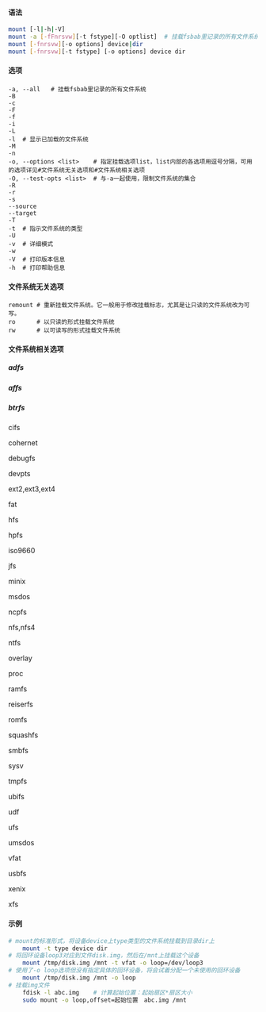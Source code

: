 #### 语法

```bash
mount [-l|-h|-V]
mount -a [-fFnrsvw][-t fstype][-O optlist]	# 挂载fsbab里记录的所有文件系统
mount [-fnrsvw][-o options] device|dir
mount [-fnrsvw][-t fstype] [-o options] device dir
```

#### 选项

```
-a, --all	# 挂载fsbab里记录的所有文件系统
-B
-c
-F
-f
-i
-L
-l	# 显示已加载的文件系统
-M
-n
-o, --options <list>	# 指定挂载选项list，list内部的各选项用逗号分隔，可用的选项详见#文件系统无关选项和#文件系统相关选项
-O, --test-opts <list>	# 与-a一起使用，限制文件系统的集合
-R
-r
-s
--source
--target
-T
-t	# 指示文件系统的类型
-U	
-v	# 详细模式
-w
-V	# 打印版本信息
-h	# 打印帮助信息
```

#### 文件系统无关选项

```
remount	# 重新挂载文件系统。它一般用于修改挂载标志，尤其是让只读的文件系统改为可写。
ro		# 以只读的形式挂载文件系统
rw		# 以可读写的形式挂载文件系统
```



#### 文件系统相关选项

##### adfs

##### affs

##### btrfs

cifs

cohernet

debugfs

devpts

ext2,ext3,ext4

fat

hfs

hpfs

iso9660

jfs

minix

msdos

ncpfs

nfs,nfs4

ntfs

overlay

proc

ramfs

reiserfs

romfs

squashfs

smbfs

sysv

tmpfs

ubifs

udf

ufs

umsdos

vfat

usbfs

xenix

xfs

#### 示例

```bash
# mount的标准形式，将设备device上type类型的文件系统挂载到目录dir上
	mount -t type device dir
# 将回环设备loop3对应到文件disk.img，然后在/mnt上挂载这个设备
	mount /tmp/disk.img /mnt -t vfat -o loop=/dev/loop3
# 使用了-o loop选项但没有指定具体的回环设备，将会试着分配一个未使用的回环设备
	mount /tmp/disk.img /mnt -o loop
# 挂载img文件
	fdisk -l abc.img	# 计算起始位置：起始扇区*扇区大小
	sudo mount -o loop,offset=起始位置　abc.img /mnt
```

